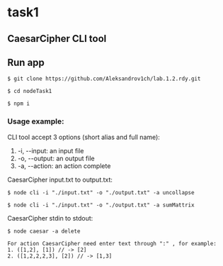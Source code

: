 # task1
##  CaesarCipher CLI tool

## Run app

```
$ git clone https://github.com/Aleksandrov1ch/lab.1.2.rdy.git
```

```
$ cd nodeTask1
```

```
$ npm i
```

### Usage example:

CLI tool accept 3 options (short alias and full name):

1.  -i, --input: an input file
2.  -o, --output: an output file
3.  -a, --action: an action complete

CaesarCipher input.txt to output.txt:

```
$ node cli -i "./input.txt" -o "./output.txt" -a uncollapse
```
```
$ node cli -i "./input.txt" -o "./output.txt" -a sumMattrix
```

CaesarCipher stdin to stdout:

```
$ node caesar -a delete
```
```
For action CaesarCipher need enter text through ":" , for example:  
1. ([1,2], [1]) // -> [2]
2. ([1,2,2,2,3], [2]) // -> [1,3]
